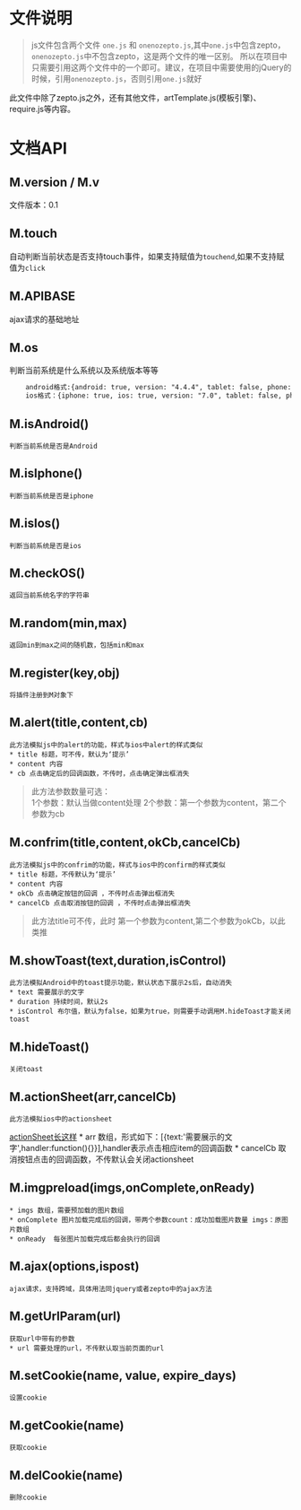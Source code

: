 # 文件说明
> js文件包含两个文件 `one.js` 和 `onenozepto.js`,其中`one.js`中包含zepto，`onenozepto.js`中不包含zepto，这是两个文件的唯一区别。
所以在项目中只需要引用这两个文件中的一个即可。建议，在项目中需要使用的jQuery的时候，引用`onenozepto.js`，否则引用`one.js`就好

此文件中除了zepto.js之外，还有其他文件，artTemplate.js(模板引擎)、require.js等内容。

# 文档API
## M.version / M.v
文件版本：0.1
## M.touch
自动判断当前状态是否支持touch事件，如果支持赋值为`touchend`,如果不支持赋值为`click`
## M.APIBASE
ajax请求的基础地址
## M.os
判断当前系统是什么系统以及系统版本等等

```html
    android格式:{android: true, version: "4.4.4", tablet: false, phone: true}
    ios格式：{iphone: true, ios: true, version: "7.0", tablet: false, phone: true}
```
## M.isAndroid()
    判断当前系统是否是Android
## M.isIphone()
    判断当前系统是否是iphone
## M.isIos()
    判断当前系统是否是ios
## M.checkOS()
    返回当前系统名字的字符串
## M.random(min,max)
    返回min到max之间的随机数，包括min和max
## M.register(key,obj)
    将插件注册到M对象下
## M.alert(title,content,cb)
    此方法模拟js中的alert的功能，样式与ios中alert的样式类似
    * title 标题，可不传，默认为‘提示’
    * content 内容
    * cb 点击确定后的回调函数，不传时，点击确定弹出框消失
> 此方法参数数量可选：<br>
1个参数：默认当做content处理
2个参数：第一个参数为content，第二个参数为cb

## M.confrim(title,content,okCb,cancelCb)
    此方法模拟js中的confrim的功能，样式与ios中的confirm的样式类似
    * title 标题，不传默认为‘提示’
    * content 内容
    * okCb 点击确定按钮的回调 ，不传时点击弹出框消失
    * cancelCb 点击取消按钮的回调 ，不传时点击弹出框消失
> 此方法title可不传，此时 第一个参数为content,第二个参数为okCb，以此类推

## M.showToast(text,duration,isControl)
    此方法模拟Android中的toast提示功能，默认状态下展示2s后，自动消失
    * text 需要展示的文字
    * duration 持续时间，默认2s
    * isControl 布尔值，默认为false，如果为true，则需要手动调用M.hideToast才能关闭toast
## M.hideToast()
    关闭toast
## M.actionSheet(arr,cancelCb)
    此方法模拟ios中的actionsheet
[actionSheet长这样](http://image.baidu.com/search/detail?ct=503316480&z=0&ipn=d&word=actionsheet&step_word=&pn=31&spn=0&di=7503544760&pi=&rn=1&tn=baiduimagedetail&is=0%2C0&istype=0&ie=utf-8&oe=utf-8&in=&cl=2&lm=-1&st=undefined&cs=2673508320%2C804144218&os=317200336%2C438899745&adpicid=0&ln=1290&fr=&fmq=1441008973299_R&ic=undefined&s=undefined&se=&sme=&tab=0&width=&height=&face=undefined&ist=&jit=&cg=&bdtype=11&objurl=http%3A%2F%2Fupload-images.jianshu.io%2Fupload_images%2F73313-8197973ec42f1f92.png%3FimageMogr2%2Fauto-orient%2Fstrip%7CimageView2%2F2&fromurl=ippr_z2C%24qAzdH3FAzdH3Fooo_z%26e3Bp7tv55s_z%26e3Bv54AzdH3Fw6ptvsjfAzdH3FVFR0njE&gsm=0)
    * arr 数组，形式如下：[{text:'需要展示的文字',handler:function(){}}],handler表示点击相应item的回调函数
    * cancelCb 取消按钮点击的回调函数，不传默认会关闭actionsheet

## M.imgpreload(imgs,onComplete,onReady)
    * imgs 数组，需要预加载的图片数组
    * onComplete 图片加载完成后的回调，带两个参数count：成功加载图片数量 imgs：原图片数组
    * onReady  每张图片加载完成后都会执行的回调

## M.ajax(options,ispost)
    ajax请求，支持跨域，具体用法同jquery或者zepto中的ajax方法

## M.getUrlParam(url)
    获取url中带有的参数
    * url 需要处理的url，不传默认取当前页面的url
## M.setCookie(name, value, expire_days)
    设置cookie
## M.getCookie(name)
    获取cookie
## M.delCookie(name)
    删除cookie
